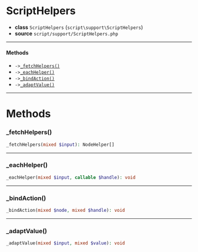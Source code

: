 # ScriptHelpers

- **class** `ScriptHelpers` (`script\support\ScriptHelpers`)
- **source** `script/support/ScriptHelpers.php`

---

#### Methods

- `->`[`_fetchHelpers()`](#method-_fetchhelpers)
- `->`[`_eachHelper()`](#method-_eachhelper)
- `->`[`_bindAction()`](#method-_bindaction)
- `->`[`_adaptValue()`](#method-_adaptvalue)

---
# Methods

<a name="method-_fetchhelpers"></a>

### _fetchHelpers()
```php
_fetchHelpers(mixed $input): NodeHelper[]
```

---

<a name="method-_eachhelper"></a>

### _eachHelper()
```php
_eachHelper(mixed $input, callable $handle): void
```

---

<a name="method-_bindaction"></a>

### _bindAction()
```php
_bindAction(mixed $node, mixed $handle): void
```

---

<a name="method-_adaptvalue"></a>

### _adaptValue()
```php
_adaptValue(mixed $input, mixed $value): void
```